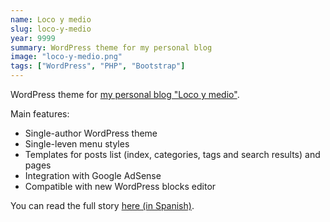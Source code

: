 ```yaml
---
name: Loco y medio
slug: loco-y-medio
year: 9999
summary: WordPress theme for my personal blog
image: "loco-y-medio.png"
tags: ["WordPress", "PHP", "Bootstrap"]
---
```


WordPress theme for [my personal blog "Loco y medio"](https://locoymedio.xyz/).

Main features:

* Single-author WordPress theme
* Single-leven menu styles
* Templates for posts list (index, categories, tags and search results) and pages
* Integration with Google AdSense
* Compatible with new WordPress blocks editor

You can read the full story [here (in Spanish)](https://locoymedio.xyz/tema-de-wordpress-loco-y-medio/).
